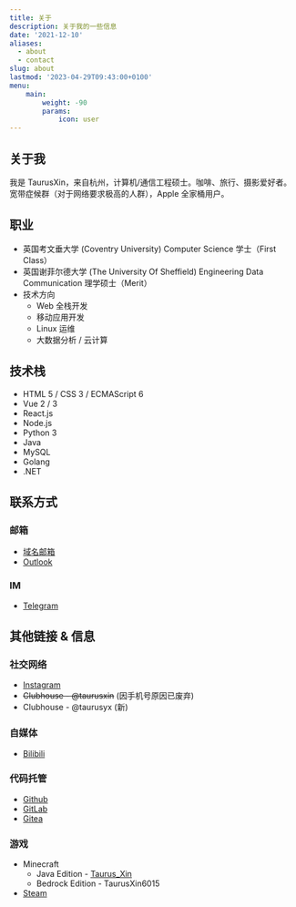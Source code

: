 ```yaml
---
title: 关于
description: 关于我的一些信息
date: '2021-12-10'
aliases:
  - about
  - contact
slug: about
lastmod: '2023-04-29T09:43:00+0100'
menu:
    main: 
        weight: -90
        params:
            icon: user
---
```


## 关于我

我是 TaurusXin，来自杭州，计算机/通信工程硕士。咖啡、旅行、摄影爱好者。宽带症候群（对于网络要求极高的人群），Apple 全家桶用户。

## 职业

- 英国考文垂大学 (Coventry University) Computer Science 学士（First Class）
- 英国谢菲尔德大学 (The University Of Sheffield) Engineering Data Communication 理学硕士（Merit）
- 技术方向
  - Web 全栈开发
  - 移动应用开发
  - Linux 运维
  - 大数据分析 / 云计算

## 技术栈

- HTML 5 / CSS 3 / ECMAScript 6
- Vue 2 / 3
- React.js
- Node.js
- Python 3
- Java
- MySQL
- Golang
- .NET

## 联系方式

### 邮箱

- [域名邮箱](mailto:i@taurusxin.com)
- [Outlook](mailto:taurusxin@outlook.com)

### IM

- [Telegram](https://t.me/taurusxin)

## 其他链接 & 信息

### 社交网络

- [Instagram](https://www.instagram.com/taurus_yx/)
- ~~Clubhouse - @taurusxin~~ (因手机号原因已废弃)
- Clubhouse - @taurusyx (新)

### 自媒体

- [Bilibili](https://space.bilibili.com/4360325)

### 代码托管

- [Github](https://github.com/taurusxin)
- [GitLab](https://gitlab.com/taurusxin)
- [Gitea](https://git.taurusxin.com)

### 游戏

- Minecraft
  - Java Edition - [Taurus_Xin](https://namemc.com/profile/Taurus_Xin.1)
  - Bedrock Edition - TaurusXin6015
- [Steam](https://steamcommunity.com/id/taurusyx/)
